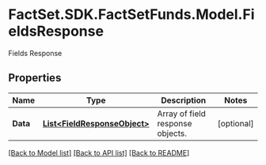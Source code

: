 # FactSet.SDK.FactSetFunds.Model.FieldsResponse
Fields Response

## Properties

Name | Type | Description | Notes
------------ | ------------- | ------------- | -------------
**Data** | [**List&lt;FieldResponseObject&gt;**](FieldResponseObject.md) | Array of field response objects. | [optional] 

[[Back to Model list]](../README.md#documentation-for-models) [[Back to API list]](../README.md#documentation-for-api-endpoints) [[Back to README]](../README.md)

